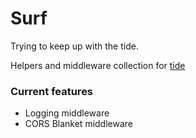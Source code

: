 # Surf

Trying to keep up with the tide.

Helpers and middleware collection for [tide](https://github.com/rustasync/tide)

### Current features

- Logging middleware
- CORS Blanket middleware

